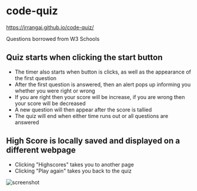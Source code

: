 # code-quiz


https://jrrangai.github.io/code-quiz/

Questions borrowed from W3 Schools

## Quiz starts when clicking the start button
* The timer also starts when button is clicks, as well as the appearance of the first question
* After the first question is answered, then an alert pops up informing you whether you were right or wrong
* If you are right then your score will be increase, if you are wrong then your score will be decreased
* A new question will then appear after the score is tallied
* The quiz will end when either time runs out or all questions are answered

## High Score is locally saved and displayed on a different webpage
* Clicking "Highscores" takes you to another page
* Clicking "Play again" takes you back to the quiz



![screenshot](https://user-images.githubusercontent.com/99766422/160306229-f73e5e05-1db8-43d1-b611-86bcde29e3c8.png)

